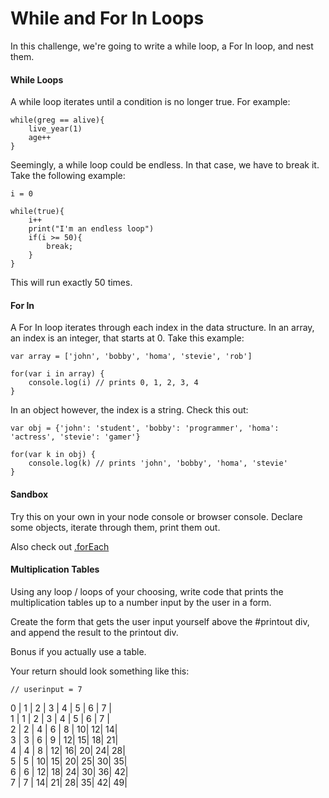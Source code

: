 While and For In Loops
========================

In this challenge, we're going to write a while loop, a For In loop, and nest them.

#### While Loops

A while loop iterates until a condition is no longer true. For example:  
```
while(greg == alive){
	live_year(1)
	age++
}
```
Seemingly, a while loop could be endless. In that case, we have to break it. Take the following example:  
```
i = 0

while(true){
	i++
	print("I'm an endless loop")
	if(i >= 50){
		break;
	}
}
```
This will run exactly 50 times.

#### For In

A For In loop iterates through each index in the data structure. In an array, an index is an integer, that starts at 0. Take this example:  
```
var array = ['john', 'bobby', 'homa', 'stevie', 'rob']

for(var i in array) {
	console.log(i) // prints 0, 1, 2, 3, 4
}
```
In an object however, the index is a string. Check this out:  
```
var obj = {'john': 'student', 'bobby': 'programmer', 'homa': 'actress', 'stevie': 'gamer'}

for(var k in obj) {
	console.log(k) // prints 'john', 'bobby', 'homa', 'stevie'
}
```
#### Sandbox

Try this on your own in your node console or browser console. Declare some objects, iterate through them, print them out.

Also check out [.forEach](https://developer.mozilla.org/en-US/docs/Web/JavaScript/Reference/Global_Objects/Array/forEach)

#### Multiplication Tables

Using any loop / loops of your choosing, write code that prints the multiplication tables up to a number input by the user in a form.

Create the form that gets the user input yourself above the #printout div, and append the result to the printout div.

Bonus if you actually use a table.

Your return should look something like this:
```
// userinput = 7
```
0 | 1 | 2 | 3 | 4 | 5 | 6 | 7 |  
1 | 1 | 2 | 3 | 4 | 5 | 6 | 7 |  
2 | 2 | 4 | 6 | 8 | 10| 12| 14|  
3 | 3 | 6 | 9 | 12| 15| 18| 21|  
4 | 4 | 8 | 12| 16| 20| 24| 28|  
5 | 5 | 10| 15| 20| 25| 30| 35|  
6 | 6 | 12| 18| 24| 30| 36| 42|  
7 | 7 | 14| 21| 28| 35| 42| 49|

